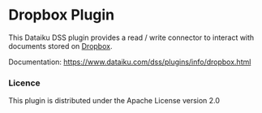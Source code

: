 # Dropbox Plugin

This Dataiku DSS plugin provides a read / write connector to interact with documents stored on [Dropbox](https://www.dropbox.com).

Documentation: https://www.dataiku.com/dss/plugins/info/dropbox.html


### Licence
This plugin is distributed under the Apache License version 2.0
